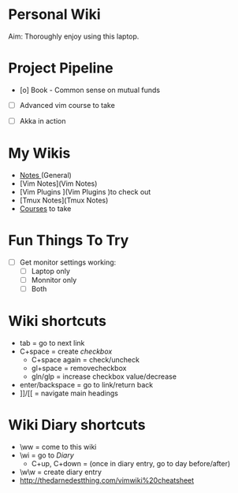 # Personal Wiki

Aim: Thoroughly enjoy using this laptop.

# Project Pipeline

* [o] Book - Common sense on mutual funds
* [ ] Advanced vim course to take
* [ ] Akka in action


# My Wikis

* [Notes ](Notes )(General)
* [Vim Notes](Vim Notes)
* [Vim Plugins ](Vim Plugins )to check out
* [Tmux Notes](Tmux Notes)
* [Courses](Courses) to take

# Fun Things To Try

* [ ] Get monitor settings working:
    * [ ] Laptop only
    * [ ] Monnitor only
    * [ ] Both

# Wiki shortcuts

* tab = go to next link
* C+space = create *checkbox*
    * C+space again = check/uncheck
    * gl+space = removecheckbox
    * gln/glp = increase checkbox value/decrease
* enter/backspace = go to link/return back
* ]]/[[ = navigate main headings

# Wiki Diary shortcuts

* \ww = come to this wiki
* \wi = go to *Diary*
    * C+up, C+down = (once in diary entry, go to day before/after)
* \w\w = create diary entry
* http://thedarnedestthing.com/vimwiki%20cheatsheet


